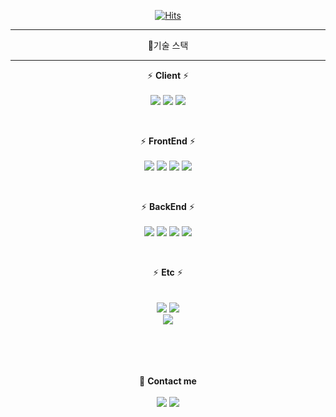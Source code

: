  <div align=center>
	
 [![Hits](https://hits.seeyoufarm.com/api/count/incr/badge.svg?url=https%3A%2F%2Fgithub.com%2Fmrkimjava%2Fhit-counter&count_bg=%2379C83D&title_bg=%23555555&icon=&icon_color=%23E7E7E7&title=hits&edge_flat=false)](https://hits.seeyoufarm.com)
	
  </div>

<hr>

<!--
**mrkimjava/mrkimjava** is a ✨ _special_ ✨ repository because its `README.md` (this file) appears on your GitHub profile.

Here are some ideas to get you started:

- 🔭 I’m currently working on ...
- 🌱 I’m currently learning ...
- 👯 I’m looking to collaborate on ...
- 🤔 I’m looking for help with ...
- 💬 Ask me about ...
- 📫 How to reach me: ...
- 😄 Pronouns: ...
- ⚡ Fun fact: ...
-->

<div align=center>
🔭기술 스택
<hr>
	
⚡ <b>Client</b> ⚡<br><br>
<img src="https://img.shields.io/badge/java-007396?style=flat-square&logo=java&logoColor=white"/>
<img src="https://img.shields.io/badge/Kotlin-7F52FF?style=flat-square&logo=Kotlin&logoColor=white"/>
<img src="https://img.shields.io/badge/Android-3DDC84?style=flat-square&logo=Android&logoColor=white"/>
	
<br>
	
⚡ <b>FrontEnd</b> ⚡<br><br>
<img src="https://img.shields.io/badge/javaScript-F7DF1E?style=flat-square&logo=javaScript&logoColor=white"/>
<img src="https://img.shields.io/badge/jQuery-0769AD?style=flat-square&logo=jQuery&logoColor=white"/>
<img src="https://img.shields.io/badge/html5-E34F26?style=square&logo=html5&logoColor=white" />
<img src="https://img.shields.io/badge/CSS3-1572B6?style=flat-square&logo=CSS3&logoColor=white"/>
	
<br>
											       
⚡ <b>BackEnd</b> ⚡<br><br>
<img src="https://img.shields.io/badge/Spring-6DB33F?style=flat-square&logo=Spring&logoColor=white"/>
<img src="https://img.shields.io/badge/SpringBoot-6DB33F?style=flat-square&logo=SpringBoot&logoColor=white"/>
<img src="https://img.shields.io/badge/Oracle-F80000?style=flat-square&logo=Oracle&logoColor=white"/>
<img src="https://img.shields.io/badge/MSSQL-CC2927?style=flat-square&logo=Microsoft SQL Server&logoColor=white"/>

<br>
														
⚡ <b>Etc</b> ⚡<br><br>	
<img src="https://img.shields.io/badge/Python-3776AB?style=flat-square&logo=Python&logoColor=white"/>
<img src="https://img.shields.io/badge/C++-00599C?style=flat-square&logo=C++&logoColor=white"/>									
<img src="https://img.shields.io/badge/-A8B9CC?style=flat-square&logo=C&logoColor=white"/>

											
<br><br><br><br>
💬 <b>Contact me</b><br><br>
<img src="https://img.shields.io/badge/ksh012468@gmail.com-EA4335?style=flat-square&logo=Gmail&logoColor=white"/>
<img src="https://img.shields.io/badge/ksk9922-FFCD00?style=flat-square&logo=KakaoTalk&logoColor=white"/>
													       

</div>


